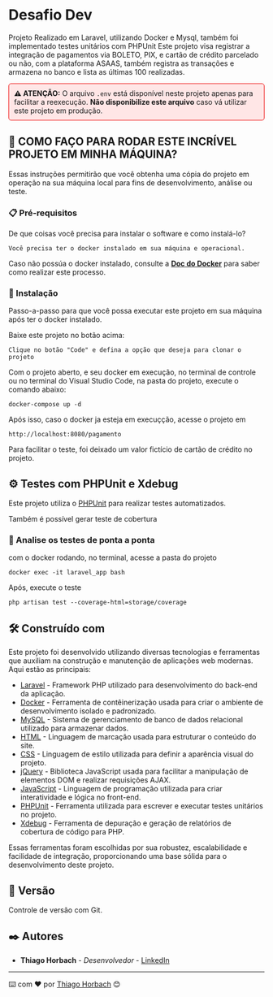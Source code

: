 # Desafio Dev

Projeto Realizado em Laravel, utilizando Docker e Mysql, também foi implementado testes unitários com PHPUnit
Este projeto visa registrar a integração de pagamentos via BOLETO, PIX, e cartão de crédito parcelado ou não, com a plataforma ASAAS, também registra as transações e armazena no banco e lista as últimas 100 realizadas.

<div style="border:1px solid #e00; padding: 10px; border-radius: 5px; background-color: #ffe6e6;">
  <strong>⚠️ ATENÇÃO:</strong> O arquivo <code>.env</code> está disponível neste projeto apenas para facilitar a reexecução. <strong>Não disponibilize este arquivo</strong> caso vá utilizar este projeto em produção.
</div>


## 🚀 COMO FAÇO PARA RODAR ESTE INCRÍVEL PROJETO EM MINHA MÁQUINA?

Essas instruções permitirão que você obtenha uma cópia do projeto em operação na sua máquina local para fins de desenvolvimento, análise ou teste.


### 📋 Pré-requisitos

De que coisas você precisa para instalar o software e como instalá-lo?

```
Você precisa ter o docker instalado em sua máquina e operacional.
```

Caso não possúa o docker instalado, consulte a **[Doc do Docker](https://docs.docker.com/)** para saber como realizar este processo.

### 🔧 Instalação

Passo-a-passo para que você possa executar este projeto em sua máquina após ter o docker instalado.

Baixe este projeto no botão acima:

```
Clique no botão "Code" e defina a opção que deseja para clonar o projeto
```

Com o projeto aberto, e seu docker em execução, no terminal de controle ou no terminal do Visual Studio Code, na pasta do projeto, execute o comando abaixo:

```
docker-compose up -d
```


Após isso, caso o docker ja esteja em execuçção, acesse o projeto em

```
http://localhost:8080/pagamento
```

Para facilitar o teste, foi deixado um valor fictício de cartão de crédito no projeto.


## ⚙️ Testes com PHPUnit e Xdebug

Este projeto utiliza o [PHPUnit](https://phpunit.de/) para realizar testes automatizados.

Também é possível gerar teste de cobertura


### 🔩 Analise os testes de ponta a ponta

com o docker rodando, no terminal, acesse a pasta do projeto

```
docker exec -it laravel_app bash 
```

Após, execute o teste

```
php artisan test --coverage-html=storage/coverage
```



## 🛠️ Construído com

Este projeto foi desenvolvido utilizando diversas tecnologias e ferramentas que auxiliam na construção e manutenção de aplicações web modernas. Aqui estão as principais:

* [Laravel](https://laravel.com/docs) - Framework PHP utilizado para desenvolvimento do back-end da aplicação.
* [Docker](https://www.docker.com/) - Ferramenta de contêinerização usada para criar o ambiente de desenvolvimento isolado e padronizado.
* [MySQL](https://www.mysql.com/) - Sistema de gerenciamento de banco de dados relacional utilizado para armazenar dados.
* [HTML](https://developer.mozilla.org/en-US/docs/Web/HTML) - Linguagem de marcação usada para estruturar o conteúdo do site.
* [CSS](https://developer.mozilla.org/en-US/docs/Web/CSS) - Linguagem de estilo utilizada para definir a aparência visual do projeto.
* [jQuery](https://jquery.com/) - Biblioteca JavaScript usada para facilitar a manipulação de elementos DOM e realizar requisições AJAX.
* [JavaScript](https://developer.mozilla.org/en-US/docs/Web/JavaScript) - Linguagem de programação utilizada para criar interatividade e lógica no front-end.
* [PHPUnit](https://phpunit.de/) - Ferramenta utilizada para escrever e executar testes unitários no projeto.
* [Xdebug](https://xdebug.org/docs) - Ferramenta de depuração e geração de relatórios de cobertura de código para PHP.

Essas ferramentas foram escolhidas por sua robustez, escalabilidade e facilidade de integração, proporcionando uma base sólida para o desenvolvimento deste projeto.

## 📌 Versão

Controle de versão com Git.

## ✒️ Autores


* **Thiago Horbach** - *Desenvolvedor* - [LinkedIn](https://www.linkedin.com/in/thiagohorbach)

---
⌨️ com ❤️ por [Thiago Horbach](https://www.linkedin.com/in/thiagohorbach) 😊

